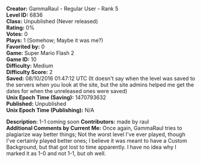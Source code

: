 **Creator:** GammaRaul - Regular User - Rank 5 <br>
**Level ID:** 6836 <br>
**Class:** Unpublished (Never released) <br>
**Rating:** 0% <br>
**Votes:** 0 <br>
**Plays:** 1 (Somehow; Maybe it was me?) <br>
**Favorited by:** 0 <br>
**Game:** Super Mario Flash 2 <br>
**Game ID:** 10 <br>
**Difficulty:** Medium <br>
**Difficulty Score:** 2 <br>
**Saved:** 08/10/2016 01:47:12 UTC (It doesn't say when the level was saved to the servers when you look at the site, but the site admins helped me get the dates for when the unreleased ones were saved) <br>
**Unix Epoch Time (Saving):** 1470793632 <br>
**Published:** Unpublished <br>
**Unix Epoch Time (Publishing):** N/A

**Description:** 1-1 coming soon
**Contributors:** made by raul <br>
**Additional Comments by Current Me:** Once again, GammaRaul tries to plagiarize way better things; Not the worst level I've ever played, though I've certainly played better ones; I believe it was meant to have a Custom Background, but that got lost to time apparently. I have no idea why I marked it as 1-0 and not 1-1, but oh well.
